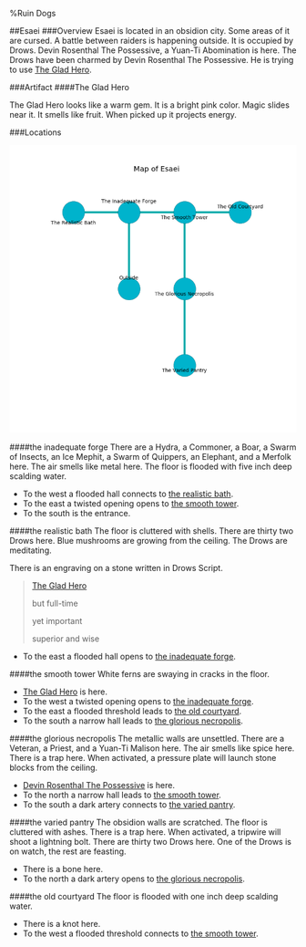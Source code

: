 %Ruin Dogs

##Esaei
###Overview
Esaei is located in an obsidion city. Some areas of it are cursed. A battle between raiders is happening outside. It is occupied by Drows. <a name="Devin-Rosenthal-The-Possessive"></a>Devin Rosenthal The Possessive, a Yuan-Ti Abomination is here. The Drows have been charmed by Devin Rosenthal The Possessive. He  is trying to use [The Glad Hero](#The-Glad-Hero). 



###Artifact
####<a name="The-Glad-Hero"></a>The Glad Hero


The Glad Hero looks like a warm gem. It is a bright pink color. Magic slides near it. It smells like fruit. When picked up it projects energy. 





###Locations


![](../v2/images/Esaei.png)

####<a name="the-inadequate-forge"></a>the inadequate forge
There are a Hydra, a Commoner, a Boar, a Swarm of Insects, an Ice Mephit, a Swarm of Quippers, an Elephant, and a Merfolk here. The air smells like metal here. The floor is flooded with five inch deep scalding water. 



* To the west a flooded hall connects to [the realistic bath](#the-realistic-bath).
* To the east a twisted opening opens to [the smooth tower](#the-smooth-tower).
* To the south is the entrance.


####<a name="the-realistic-bath"></a>the realistic bath
The floor is cluttered with shells. There are thirty two Drows here. Blue mushrooms are growing from the ceiling. The Drows are meditating. 

There is an engraving on a stone written in Drows Script. 

> [The Glad Hero](#The-Glad-Hero)
>
> but full-time
>
> yet important
>
> superior and wise
>


* To the east a flooded hall opens to [the inadequate forge](#the-inadequate-forge).


####<a name="the-smooth-tower"></a>the smooth tower
White ferns are swaying in cracks in the floor. 



* [The Glad Hero](#The-Glad-Hero) is here.
* To the west a twisted opening opens to [the inadequate forge](#the-inadequate-forge).
* To the east a flooded threshold leads to [the old courtyard](#the-old-courtyard).
* To the south a narrow hall leads to [the glorious necropolis](#the-glorious-necropolis).


####<a name="the-glorious-necropolis"></a>the glorious necropolis
The metallic walls are unsettled. There are a Veteran, a Priest, and a Yuan-Ti Malison here. The air smells like spice here. There is a trap here. When activated, a pressure plate will launch stone blocks from the ceiling. 



* [Devin Rosenthal The Possessive](#Devin-Rosenthal-The-Possessive) is here.
* To the north a narrow hall leads to [the smooth tower](#the-smooth-tower).
* To the south a dark artery connects to [the varied pantry](#the-varied-pantry).


####<a name="the-varied-pantry"></a>the varied pantry
The obsidion walls are scratched. The floor is cluttered with ashes. There is a trap here. When activated, a tripwire will shoot a lightning bolt. There are thirty two Drows here. One of the Drows is on watch, the rest are feasting. 



* There is a bone here.
* To the north a dark artery opens to [the glorious necropolis](#the-glorious-necropolis).


####<a name="the-old-courtyard"></a>the old courtyard
The floor is flooded with one inch deep scalding water. 



* There is a knot here.
* To the west a flooded threshold connects to [the smooth tower](#the-smooth-tower).


